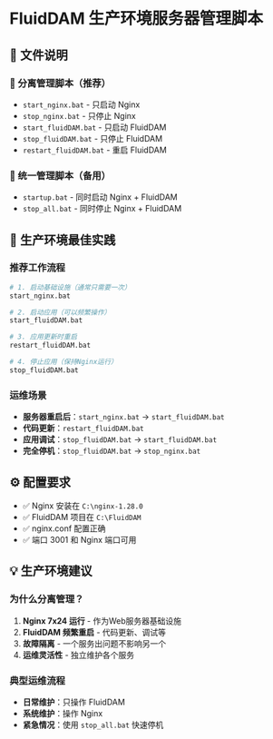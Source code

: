 # FluidDAM 生产环境服务器管理脚本

## 📁 文件说明

### 🔧 分离管理脚本（推荐）
- `start_nginx.bat` - 只启动 Nginx
- `stop_nginx.bat` - 只停止 Nginx
- `start_fluidDAM.bat` - 只启动 FluidDAM
- `stop_fluidDAM.bat` - 只停止 FluidDAM
- `restart_fluidDAM.bat` - 重启 FluidDAM

### 🔄 统一管理脚本（备用）
- `startup.bat` - 同时启动 Nginx + FluidDAM
- `stop_all.bat` - 同时停止 Nginx + FluidDAM

## 🚀 生产环境最佳实践

### 推荐工作流程
```bash
# 1. 启动基础设施（通常只需要一次）
start_nginx.bat

# 2. 启动应用（可以频繁操作）
start_fluidDAM.bat

# 3. 应用更新时重启
restart_fluidDAM.bat

# 4. 停止应用（保持Nginx运行）
stop_fluidDAM.bat
```

### 运维场景
- **服务器重启后**：`start_nginx.bat` → `start_fluidDAM.bat`
- **代码更新**：`restart_fluidDAM.bat`
- **应用调试**：`stop_fluidDAM.bat` → `start_fluidDAM.bat`
- **完全停机**：`stop_fluidDAM.bat` → `stop_nginx.bat`

## ⚙️ 配置要求

- ✅ Nginx 安装在 `C:\nginx-1.28.0`
- ✅ FluidDAM 项目在 `C:\FluidDAM`
- ✅ nginx.conf 配置正确
- ✅ 端口 3001 和 Nginx 端口可用

## 💡 生产环境建议

### 为什么分离管理？
1. **Nginx 7x24 运行** - 作为Web服务器基础设施
2. **FluidDAM 频繁重启** - 代码更新、调试等
3. **故障隔离** - 一个服务出问题不影响另一个
4. **运维灵活性** - 独立维护各个服务

### 典型运维流程
- **日常维护**：只操作 FluidDAM
- **系统维护**：操作 Nginx
- **紧急情况**：使用 `stop_all.bat` 快速停机
